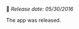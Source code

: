 [comment]: <> (Version name: v1.0.48)
[comment]: <> (Released at: 05/30/2016)
[comment]: <> (Brief description: The app was released)

📅 _Release date: 05/30/2016_ 

The app was released. 